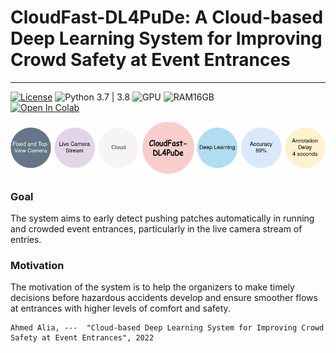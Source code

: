 # **CloudFast-DL4PuDe:** A Cloud-based Deep Learning System for Improving Crowd Safety at Event Entrances
---

 [![License](https://img.shields.io/badge/License-BSD_3--Clause-blue.svg)](./LICENSE)  ![Python 3.7 | 3.8](https://img.shields.io/badge/Python-3.7|3.8-blue.svg)  ![GPU](https://img.shields.io/badge/GPU->8GB-yellow) ![RAM16GB](https://img.shields.io/badge/RAM-16GB-red)  
[![Open In Colab](https://colab.research.google.com/assets/colab-badge.svg)]()

<p align="center">
<img src="./files/characterstcs2.png"/>
</p>

### Goal 
The system aims to early detect pushing patches automatically in running and crowded event entrances,  particularly in the live camera stream of entries.
### Motivation
 The motivation of the system is to help the organizers to make timely decisions before hazardous accidents develop and ensure smoother flows at entrances with higher levels of comfort and safety.
```
Ahmed Alia, ---  "Cloud-based Deep Learning System for Improving Crowd Safety at Event Entrances", 2022
```

